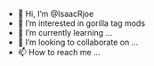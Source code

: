 - 👋 Hi, I’m @IsaacRjoe
- 👀 I’m interested in gorilla tag mods 
- 🌱 I’m currently learning ...
- 💞️ I’m looking to collaborate on ...
- 📫 How to reach me ...

<!---
IsaacRjoe/IsaacRjoe is a ✨ special ✨ repository because its `README.md` (this file) appears on your GitHub profile.
You can click the Preview link to take a look at your changes.
--->
